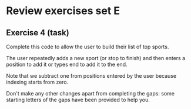 # Review exercises set E
## Exercise 4 (task)

Complete this code to allow the user to build their list of top sports.

The user repeatedly adds a new sport (or stop to finish) and then enters a position to add it or types end to add it to the end.

Note that we subtract one from positions entered by the user because indexing starts from zero.

Don't make any other changes apart from completing the gaps: some starting letters of the gaps have been provided to help you.

